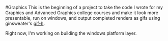 #Graphics
This is the beginning of a project to take the code I wrote for my Graphics and
Advanced Graphics college courses and make it look more presentable, run on
windows, and output completed renders as gifs using ginsweater's
[gif-h](https://github.com/ginsweater/gif-h.git).

Right now, I'm working on building the windows platform layer.
